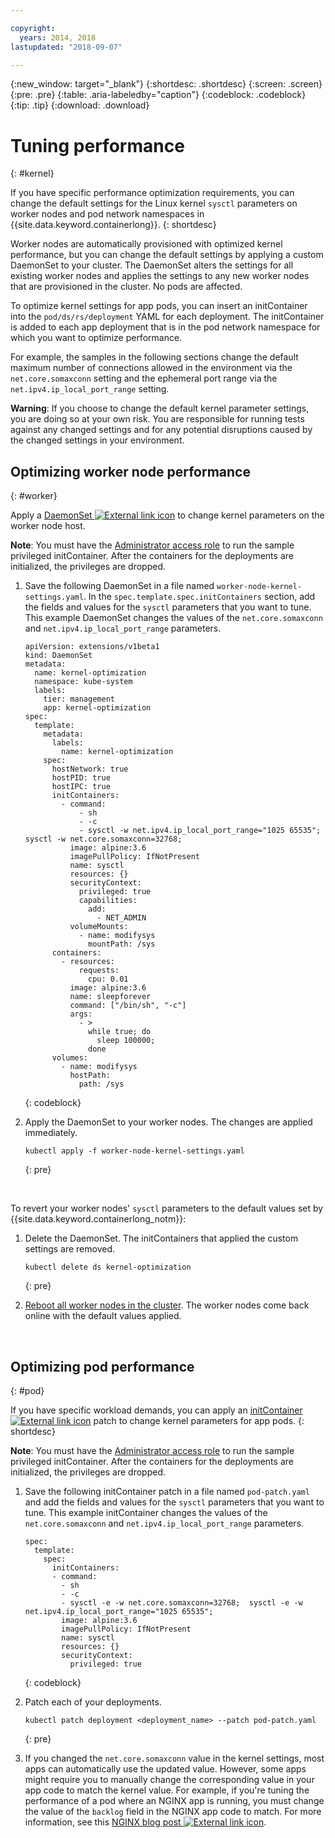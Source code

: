```yaml
---

copyright:
  years: 2014, 2018
lastupdated: "2018-09-07"

---
```


{:new_window: target="_blank"}
{:shortdesc: .shortdesc}
{:screen: .screen}
{:pre: .pre}
{:table: .aria-labeledby="caption"}
{:codeblock: .codeblock}
{:tip: .tip}
{:download: .download}

# Tuning performance
{: #kernel}

If you have specific performance optimization requirements, you can change the default settings for the Linux kernel `sysctl` parameters on worker nodes and pod network namespaces in {{site.data.keyword.containerlong}}.
{: shortdesc}

Worker nodes are automatically provisioned with optimized kernel performance, but you can change the default settings by applying a custom DaemonSet to your cluster. The DaemonSet alters the settings for all existing worker nodes and applies the settings to any new worker nodes that are provisioned in the cluster. No pods are affected.

To optimize kernel settings for app pods, you can insert an initContainer into the `pod/ds/rs/deployment` YAML for each deployment. The initContainer is added to each app deployment that is in the pod network namespace for which you want to optimize performance.

For example, the samples in the following sections change the default maximum number of connections allowed in the environment via the `net.core.somaxconn` setting and the ephemeral port range via the `net.ipv4.ip_local_port_range` setting.

**Warning**: If you choose to change the default kernel parameter settings, you are doing so at your own risk. You are responsible for running tests against any changed settings and for any potential disruptions caused by the changed settings in your environment.

## Optimizing worker node performance
{: #worker}

Apply a [DaemonSet ![External link icon](../icons/launch-glyph.svg "External link icon")](https://kubernetes.io/docs/concepts/workloads/controllers/daemonset/) to change kernel parameters on the worker node host.

**Note**: You must have the [Administrator access role](cs_users.html#user-roles) to run the sample privileged initContainer. After the containers for the deployments are initialized, the privileges are dropped.

1. Save the following DaemonSet in a file named `worker-node-kernel-settings.yaml`. In the `spec.template.spec.initContainers` section, add the fields and values for the `sysctl` parameters that you want to tune. This example DaemonSet changes the values of the `net.core.somaxconn` and `net.ipv4.ip_local_port_range` parameters.
    ```
    apiVersion: extensions/v1beta1
    kind: DaemonSet
    metadata:
      name: kernel-optimization
      namespace: kube-system
      labels:
        tier: management
        app: kernel-optimization
    spec:
      template:
        metadata:
          labels:
            name: kernel-optimization
        spec:
          hostNetwork: true
          hostPID: true
          hostIPC: true
          initContainers:
            - command:
                - sh
                - -c
                - sysctl -w net.ipv4.ip_local_port_range="1025 65535"; sysctl -w net.core.somaxconn=32768;
              image: alpine:3.6
              imagePullPolicy: IfNotPresent
              name: sysctl
              resources: {}
              securityContext:
                privileged: true
                capabilities:
                  add:
                    - NET_ADMIN
              volumeMounts:
                - name: modifysys
                  mountPath: /sys
          containers:
            - resources:
                requests:
                  cpu: 0.01
              image: alpine:3.6
              name: sleepforever
              command: ["/bin/sh", "-c"]
              args:
                - >
                  while true; do
                    sleep 100000;
                  done
          volumes:
            - name: modifysys
              hostPath:
                path: /sys
    ```
    {: codeblock}

2. Apply the DaemonSet to your worker nodes. The changes are applied immediately.
    ```
    kubectl apply -f worker-node-kernel-settings.yaml
    ```
    {: pre}

<br />

To revert your worker nodes' `sysctl` parameters to the default values set by {{site.data.keyword.containerlong_notm}}:

1. Delete the DaemonSet. The initContainers that applied the custom settings are removed.
    ```
    kubectl delete ds kernel-optimization
    ```
    {: pre}

2. [Reboot all worker nodes in the cluster](cs_cli_reference.html#cs_worker_reboot). The worker nodes come back online with the default values applied.

<br />


## Optimizing pod performance
{: #pod}

If you have specific workload demands, you can apply an [initContainer ![External link icon](../icons/launch-glyph.svg "External link icon")](https://kubernetes.io/docs/concepts/workloads/pods/init-containers/) patch to change kernel parameters for app pods.
{: shortdesc}

**Note**: You must have the [Administrator access role](cs_users.html#user-roles) to run the sample privileged initContainer. After the containers for the deployments are initialized, the privileges are dropped.

1. Save the following initContainer patch in a file named `pod-patch.yaml` and add the fields and values for the `sysctl` parameters that you want to tune. This example initContainer changes the values of the `net.core.somaxconn` and `net.ipv4.ip_local_port_range` parameters.
    ```
    spec:
      template:
        spec:
          initContainers:
          - command:
            - sh
            - -c
            - sysctl -e -w net.core.somaxconn=32768;  sysctl -e -w net.ipv4.ip_local_port_range="1025 65535";
            image: alpine:3.6
            imagePullPolicy: IfNotPresent
            name: sysctl
            resources: {}
            securityContext:
              privileged: true
    ```
    {: codeblock}

2. Patch each of your deployments.
    ```
    kubectl patch deployment <deployment_name> --patch pod-patch.yaml
    ```
    {: pre}

3. If you changed the `net.core.somaxconn` value in the kernel settings, most apps can automatically use the updated value. However, some apps might require you to manually change the corresponding value in your app code to match the kernel value. For example, if you're tuning the performance of a pod where an NGINX app is running, you must change the value of the `backlog` field in the NGINX app code to match. For more information, see this [NGINX blog post ![External link icon](../icons/launch-glyph.svg "External link icon")](https://www.nginx.com/blog/tuning-nginx/).
